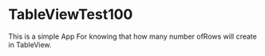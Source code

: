 # TableViewTest100
This is a simple App For knowing that how many number ofRows will create in TableView.
